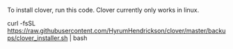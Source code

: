 To install clover, run this code. 
Clover currently only works in linux.

curl -fsSL https://raw.githubusercontent.com/HyrumHendrickson/clover/master/backups/clover_installer.sh | bash
